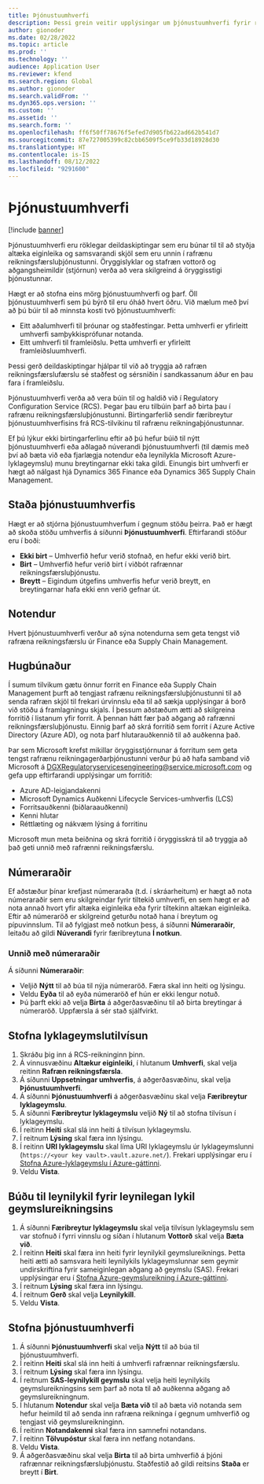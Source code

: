 ```yaml
---
title: Þjónustuumhverfi
description: Þessi grein veitir upplýsingar um þjónustuumhverfi fyrir rafræna reikningsfærslu og útskýrir hvernig á að setja þau upp.
author: gionoder
ms.date: 02/28/2022
ms.topic: article
ms.prod: ''
ms.technology: ''
audience: Application User
ms.reviewer: kfend
ms.search.region: Global
ms.author: gionoder
ms.search.validFrom: ''
ms.dyn365.ops.version: ''
ms.custom: ''
ms.assetid: ''
ms.search.form: ''
ms.openlocfilehash: ff6f50ff78676f5efed7d905fb622ad662b541d7
ms.sourcegitcommit: 87e727005399c82cbb6509f5ce9fb33d18928d30
ms.translationtype: HT
ms.contentlocale: is-IS
ms.lasthandoff: 08/12/2022
ms.locfileid: "9291600"
---
```

# <a name="service-environments"></a>Þjónustuumhverfi

[!include [banner](../includes/banner.md)]

Þjónustuumhverfi eru röklegar deildaskiptingar sem eru búnar til til að styðja altæka eiginleika og samsvarandi skjöl sem eru unnin í rafrænu reikningsfærsluþjónustunni. Öryggislyklar og stafræn vottorð og aðgangsheimildir (stjórnun) verða að vera skilgreind á öryggisstigi þjónustunnar.

Hægt er að stofna eins mörg þjónustuumhverfi og þarf. Öll þjónustuumhverfi sem þú býrð til eru óháð hvert öðru. Við mælum með því að þú búir til að minnsta kosti tvö þjónustuumhverfi:

- Eitt aðalumhverfi til þróunar og staðfestingar. Þetta umhverfi er yfirleitt umhverfi samþykkisprófunar notanda.
- Eitt umhverfi til framleiðslu. Þetta umhverfi er yfirleitt framleiðsluumhverfi.

Þessi gerð deildaskiptingar hjálpar til við að tryggja að rafræn reikningsfærslufærslu sé staðfest og sérsniðin í sandkassanum áður en þau fara í framleiðslu.

Þjónustuumhverfi verða að vera búin til og haldið við í Regulatory Configuration Service (RCS). Þegar þau eru tilbúin þarf að birta þau í rafrænu reikningsfærsluþjónustunni. Birtingarferlið sendir færibreytur þjónustuumhverfisins frá RCS-tilvikinu til rafrænu reikningaþjónustunnar.

Ef þú lýkur ekki birtingarferlinu eftir að þú hefur búið til nýtt þjónustuumhverfi eða aðlagað núverandi þjónustuumhverfi (til dæmis með því að bæta við eða fjarlægja notendur eða leynilykla Microsoft Azure-lyklageymslu) munu breytingarnar ekki taka gildi. Einungis birt umhverfi er hægt að nálgast hjá Dynamics 365 Finance eða Dynamics 365 Supply Chain Management.

## <a name="service-environment-statuses"></a>Staða þjónustuumhverfis

Hægt er að stjórna þjónustuumhverfum í gegnum stöðu þeirra. Það er hægt að skoða stöðu umhverfis á síðunni **Þjónustuumhverfi**. Eftirfarandi stöður eru í boði:

- **Ekki birt** – Umhverfið hefur verið stofnað, en hefur ekki verið birt.
- **Birt** – Umhverfið hefur verið birt í viðbót rafrænnar reikningsfærsluþjónustu.
- **Breytt** – Eigindum útgefins umhverfis hefur verið breytt, en breytingarnar hafa ekki enn verið gefnar út.

## <a name="users"></a>Notendur

Hvert þjónustuumhverfi verður að sýna notendurna sem geta tengst við rafræna reikningsfærslu úr Finance eða Supply Chain Management.

## <a name="applications"></a>Hugbúnaður

Í sumum tilvikum gætu önnur forrit en Finance eða Supply Chain Management þurft að tengjast rafrænu reikningsfærsluþjónustunni til að senda rafræn skjöl til frekari úrvinnslu eða til að sækja upplýsingar á borð við stöðu á framlagningu skjals. Í þessum aðstæðum ætti að skilgreina forritið í listanum yfir forrit. Á þennan hátt fær það aðgang að rafrænni reikningsfærsluþjónustu. Einnig þarf að skrá forritið sem forrit í Azure Active Directory (Azure AD), og nota þarf hlutarauðkennið til að auðkenna það. 

Þar sem Microsoft krefst mikillar öryggisstjórnunar á forritum sem geta tengst rafrænu reikningagerðarþjónustunni verður þú að hafa samband við Microsoft á <DGXRegulatoryservicesengineering@service.microsoft.com> og gefa upp eftirfarandi upplýsingar um forritið:

- Azure AD-leigjandakenni
- Microsoft Dynamics Auðkenni Lifecycle Services-umhverfis (LCS)
- Forritsauðkenni (biðlaraauðkenni)
- Kenni hlutar
- Réttlæting og nákvæm lýsing á forritinu

Microsoft mun meta beiðnina og skrá forritið í öryggisskrá til að tryggja að það geti unnið með rafrænni reikningsfærslu.

## <a name="number-sequences"></a>Númeraraðir

Ef aðstæður þínar krefjast númeraraða (t.d. í skráarheitum) er hægt að nota númeraraðir sem eru skilgreindar fyrir tiltekið umhverfi, en sem hægt er að nota annað hvort yfir altæka eiginleika eða fyrir tiltekinn altækan eiginleika. Eftir að númeraröð er skilgreind geturðu notað hana í breytum og pípuvinnslum. Til að fylgjast með notkun þess, á síðunni **Númeraraðir**, leitaðu að gildi **Núverandi** fyrir færibreytuna **Í notkun**.

### <a name="working-with-number-sequences"></a>Unnið með númeraraðir
Á síðunni **Númeraraðir**: 

- Veljið **Nýtt** til að búa til nýja númeraröð. Færa skal inn heiti og lýsingu. 
- Veldu **Eyða** til að eyða númeraröð ef hún er ekki lengur notuð.
- Þú þarft ekki að velja **Birta** á aðgerðasvæðinu til að birta breytingar á númeraröð. Uppfærsla á sér stað sjálfvirkt.

## <a name="create-a-key-vault-reference"></a>Stofna lyklageymslutilvísun

1. Skráðu þig inn á RCS-reikninginn þinn.
2. Á vinnusvæðinu **Altækur eiginleiki**, í hlutanum **Umhverfi**, skal velja reitinn **Rafræn reikningsfærsla**.
3. Á síðunni **Uppsetningar umhverfis**, á aðgerðasvæðinu, skal velja **Þjónustuumhverfi**.
4. Á síðunni **Þjónustuumhverfi** á aðgerðasvæðinu skal velja **Færibreytur lyklageymslu**.
5. Á síðunni **Færibreytur lyklageymslu** veljið **Ný** til að stofna tilvísun í lyklageymslu.
6. Í reitinn **Heiti** skal slá inn heiti á tilvísun lyklageymslu.
7. Í reitnum **Lýsing** skal færa inn lýsingu.
8. Í reitinn **URI lyklageymslu** skal líma URI lyklageymslu úr lyklageymslunni (`https://<your key vault>.vault.azure.net/`). Frekari upplýsingar eru í [Stofna Azure-lyklageymslu í Azure-gáttinni](e-invoicing-create-azure-key-vault-azure-portal.md).
9. Veldu **Vista**.
    
## <a name="create-a-secret-for-the-storage-account-secret-token"></a>Búðu til leynilykil fyrir leynilegan lykil geymslureikningsins

1. Á síðunni **Færibreytur lyklageymslu** skal velja tilvísun lyklageymslu sem var stofnuð í fyrri vinnslu og síðan í hlutanum **Vottorð** skal velja **Bæta við**.
2. Í reitinn **Heiti** skal færa inn heiti fyrir leynilykil geymslureiknings. Þetta heiti ætti að samsvara heiti leynilykils lyklageymslunnar sem geymir undirskriftina fyrir sameiginlegan aðgang að geymslu (SAS). Frekari upplýsingar eru í [Stofna Azure-geymslureikning í Azure-gáttinni](e-invoicing-create-azure-storage-account-azure-portal.md). 
3. Í reitnum **Lýsing** skal færa inn lýsingu.
4. Í reitnum **Gerð** skal velja **Leynilykill**.
5. Veldu **Vista**.
    
## <a name="create-a-service-environment"></a>Stofna þjónustuumhverfi

1. Á síðunni **Þjónustuumhverfi** skal velja **Nýtt** til að búa til þjónustuumhverfi.
2. Í reitinn **Heiti** skal slá inn heiti á umhverfi rafrænnar reikningsfærslu.
3. Í reitnum **Lýsing** skal færa inn lýsingu.
4. Í reitnum **SAS-leynilykill geymslu** skal velja heiti leynilykils geymslureikningsins sem þarf að nota til að auðkenna aðgang að geymslureikningnum.
5. Í hlutanum **Notendur** skal velja **Bæta við** til að bæta við notanda sem hefur heimild til að senda inn rafræna reikninga í gegnum umhverfið og tengjast við geymslureikninginn.
6. Í reitinn **Notandakenni** skal færa inn samnefni notandans. 
7. Í reitinn **Tölvupóstur** skal færa inn netfang notandans.
8. Veldu **Vista**.
9. Á aðgerðasvæðinu skal velja **Birta** til að birta umhverfið á þjóni rafrænnar reikningsfærsluþjónustu. Staðfestið að gildi reitsins **Staða** er breytt í **Birt**.
